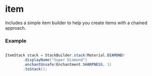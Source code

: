 # item
Includes a simple item builder to help you create items with a chained approach.

### Example
```java

ItemStack stack = StackBuilder.stack(Material.DIAMOND)
        .displayName("Super Diamond")
        .enchantUnsafe(Enchantment.SHARPNESS, 1)
        .toStack();

```